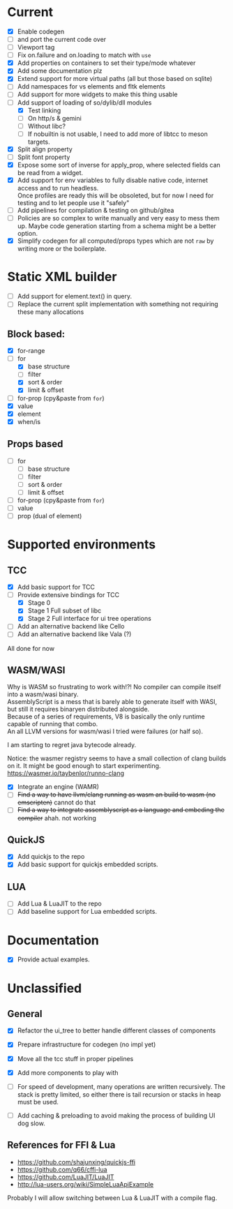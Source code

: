 # Current

- [x] Enable codegen
- [ ] and port the current code over
- [ ] Viewport tag
- [ ] Fix on.failure and on.loading to match with `use`
- [x] Add properties on containers to set their type/mode whatever
- [x] Add some documentation plz
- [x] Extend support for more virtual paths (all but those based on sqlite)
- [ ] Add namespaces for vs elements and fltk elements
- [ ] Add support for more widgets to make this thing usable
- [ ] Add support of loading of so/dylib/dll modules
  - [x] Test linking
  - [ ] On http/s & gemini
  - [ ] Without libc?
  - [ ] If nobuiltin is not usable, I need to add more of libtcc to meson targets.
- [x] Split align property
- [ ] Split font property
- [x] Expose some sort of inverse for apply_prop, where selected fields can be read from a widget.
- [x] Add support for env variables to fully disable native code, internet access and to run headless.  
       Once profiles are ready this will be obsoleted, but for now I need for testing and to let people use it "safely"
- [ ] Add pipelines for compilation & testing on github/gitea
- [ ] Policies are so complex to write manually and very easy to mess them up.
      Maybe code generation starting from a schema might be a better option.
- [x] Simplify codegen for all computed/props types which are not `raw` by writing more or the boilerplate.

# Static XML builder

- [ ] Add support for element.text() in query.
- [ ] Replace the current split implementation with something not requiring these many allocations

## Block based:

- [x] for-range
- [ ] for
  - [x] base structure
  - [ ] filter
  - [x] sort & order
  - [x] limit & offset
- [ ] for-prop (cpy&paste from `for`)
- [x] value
- [x] element
- [x] when/is

## Props based

- [ ] for
  - [ ] base structure
  - [ ] filter
  - [ ] sort & order
  - [ ] limit & offset
- [ ] for-prop (cpy&paste from `for`)
- [ ] value
- [ ] prop (dual of element)

# Supported environments

## TCC

- [x] Add basic support for TCC
- [ ] Provide extensive bindings for TCC
  - [x] Stage 0
  - [x] Stage 1 Full subset of libc
  - [x] Stage 2 Full interface for ui tree operations
- [ ] Add an alternative backend like Cello
- [ ] Add an alternative backend like Vala (?)

All done for now

## WASM/WASI

Why is WASM so frustrating to work with!?! No compiler can compile itself into a wasm/wasi binary.  
AssemblyScript is a mess that is barely able to generate itself with WASI, but still it requires binaryen distributed alongside.  
Because of a series of requirements, V8 is basically the only runtime capable of running that combo.  
An all LLVM versions for wasm/wasi I tried were failures (or half so).

I am starting to regret java bytecode already.

Notice: the wasmer registry seems to have a small collection of clang builds on it. It might be good enough to start experimenting.  
https://wasmer.io/taybenlor/runno-clang

- [x] Integrate an engine (WAMR)
- [ ] ~~Find a way to have llvm/clang running as wasm an build to wasm (no emscripten)~~ cannot do that
- [ ] ~~Find a way to integrate assemblyscript as a language and embeding the compiler~~ ahah. not working

## QuickJS

- [x] Add quickjs to the repo
- [x] Add basic support for quickjs embedded scripts.

## LUA

- [ ] Add Lua & LuaJIT to the repo
- [ ] Add baseline support for Lua embedded scripts.

# Documentation

- [x] Provide actual examples.

# Unclassified

## General

- [x] Refactor the ui_tree to better handle different classes of components
- [x] Prepare infrastructure for codegen (no impl yet)
- [x] Move all the tcc stuff in proper pipelines
- [x] Add more components to play with

- [ ] For speed of development, many operations are written recursively.
      The stack is pretty limited, so either there is tail recursion or stacks in heap must be used.
- [ ] Add caching & preloading to avoid making the process of building UI dog slow.

## References for FFI & Lua

- https://github.com/shajunxing/quickjs-ffi
- https://github.com/q66/cffi-lua
- https://github.com/LuaJIT/LuaJIT
- http://lua-users.org/wiki/SimpleLuaApiExample

Probably I will allow switching between Lua & LuaJIT with a compile flag.
